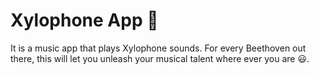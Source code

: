 # Xylophone App 🎹



It is a music app that plays Xylophone sounds. For every Beethoven out there, this will let you unleash your musical talent  where ever you are 😃.
